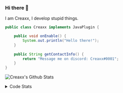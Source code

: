 ### Hi there 👋

I am Creaxx, I develop stupid things. 

```java
public class Creaxx implements JavaPlugin {

    public void onEnable() {
        System.out.println("Hello there!");
    }
    
    public String getContactInfo() {
        return "Message me on discord: Creaxx#0001";
    }
}
```

![Creaxx's Github Stats](https://github-readme-stats.vercel.app/api?username=CreaxxOG&show_icons=true&theme=dark&count_private=true)

<details>
  <summary>Code Stats</summary>

<!--START_SECTION:waka-->
![Code Time](http://img.shields.io/badge/Code%20Time-927%20hrs%2053%20mins-blue)

![Lines of code](https://img.shields.io/badge/From%20Hello%20World%20I%27ve%20Written-2%20Thousand%20lines%20of%20code-blue)

**🐱 My GitHub Data** 

> 🏆 633 Contributions in the Year 2022
 > 
> 📦 231.3 kB Used in GitHub's Storage 
 > 
> 🚫 Not Opted to Hire
 > 
> 📜 3 Public Repositories 
 > 
> 🔑 3 Private Repositories  
 > 
**I'm an Early 🐤** 

```text
🌞 Morning    15 commits     █░░░░░░░░░░░░░░░░░░░░░░░░   3.56% 
🌆 Daytime    200 commits    ████████████░░░░░░░░░░░░░   47.51% 
🌃 Evening    186 commits    ███████████░░░░░░░░░░░░░░   44.18% 
🌙 Night      20 commits     █░░░░░░░░░░░░░░░░░░░░░░░░   4.75%

```
📅 **I'm Most Productive on Sunday** 

```text
Monday       52 commits     ███░░░░░░░░░░░░░░░░░░░░░░   12.35% 
Tuesday      67 commits     ████░░░░░░░░░░░░░░░░░░░░░   15.91% 
Wednesday    71 commits     ████░░░░░░░░░░░░░░░░░░░░░   16.86% 
Thursday     51 commits     ███░░░░░░░░░░░░░░░░░░░░░░   12.11% 
Friday       47 commits     ██░░░░░░░░░░░░░░░░░░░░░░░   11.16% 
Saturday     61 commits     ███░░░░░░░░░░░░░░░░░░░░░░   14.49% 
Sunday       72 commits     ████░░░░░░░░░░░░░░░░░░░░░   17.1%

```


📊 **This Week I Spent My Time On** 

```text
💬 Programming Languages: 
Java                     7 hrs 22 mins       ████████████████████░░░░░   82.06% 
Kotlin                   1 hr 13 mins        ███░░░░░░░░░░░░░░░░░░░░░░   13.59% 
YAML                     18 mins             ░░░░░░░░░░░░░░░░░░░░░░░░░   3.44% 
GitIgnore file           3 mins              ░░░░░░░░░░░░░░░░░░░░░░░░░   0.61% 
XML                      0 secs              ░░░░░░░░░░░░░░░░░░░░░░░░░   0.15%

🔥 Editors: 
IntelliJ                 8 hrs 59 mins       █████████████████████████   100.0%

```

**I Mostly Code in Java** 

```text
Java                     6 repos             ███████████████░░░░░░░░░░   60.0% 
Kotlin                   3 repos             ███████░░░░░░░░░░░░░░░░░░   30.0% 
EJS                      1 repo              ██░░░░░░░░░░░░░░░░░░░░░░░   10.0%

```



 Last Updated on 18/10/2022 07:04:56 UTC
<!--END_SECTION:waka-->
</details>

